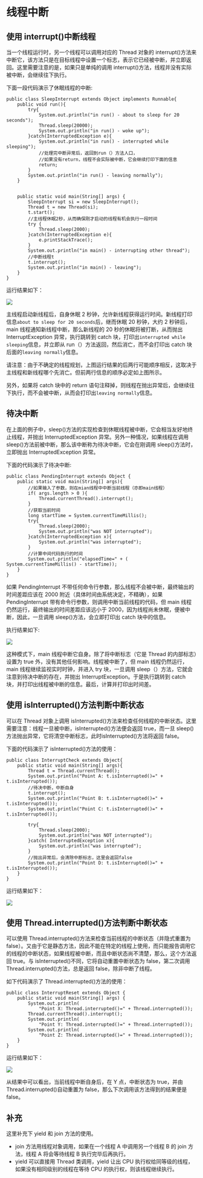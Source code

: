 # 线程中断

## 使用 interrupt()中断线程

当一个线程运行时，另一个线程可以调用对应的 Thread 对象的 interrupt()方法来中断它，该方法只是在目标线程中设置一个标志，表示它已经被中断，并立即返回。这里需要注意的是，如果只是单纯的调用 interrupt()方法，线程并没有实际被中断，会继续往下执行。

下面一段代码演示了休眠线程的中断:

```
public class SleepInterrupt extends Object implements Runnable{  
    public void run(){  
        try{  
            System.out.println("in run() - about to sleep for 20 seconds");  
            Thread.sleep(20000);  
            System.out.println("in run() - woke up");  
        }catch(InterruptedException e){  
            System.out.println("in run() - interrupted while sleeping");  
            //处理完中断异常后，返回到run（）方法人口，  
            //如果没有return，线程不会实际被中断，它会继续打印下面的信息  
            return;    
        }  
        System.out.println("in run() - leaving normally");  
    }  
  
  
    public static void main(String[] args) {  
        SleepInterrupt si = new SleepInterrupt();  
        Thread t = new Thread(si);  
        t.start();  
        //主线程休眠2秒，从而确保刚才启动的线程有机会执行一段时间  
        try {  
            Thread.sleep(2000);   
        }catch(InterruptedException e){  
            e.printStackTrace();  
        }  
        System.out.println("in main() - interrupting other thread");  
        //中断线程t  
        t.interrupt();  
        System.out.println("in main() - leaving");  
    }  
} 
```

运行结果如下：

![](images/result2.png)

主线程启动新线程后，自身休眠 2 秒钟，允许新线程获得运行时间。新线程打印信息`about to sleep for 20 seconds`后，继而休眠 20 秒钟，大约 2 秒钟后，main 线程通知新线程中断，那么新线程的 20 秒的休眠将被打断，从而抛出 InterruptException 异常，执行跳转到 catch 块，打印出`interrupted while sleeping`信息，并立即从 run（）方法返回，然后消亡，而不会打印出 catch 块后面的`leaving normally`信息。

请注意：由于不确定的线程规划，上图运行结果的后两行可能顺序相反，这取决于主线程和新线程哪个先消亡。但前两行信息的顺序必定如上图所示。

另外，如果将 catch 块中的 return 语句注释掉，则线程在抛出异常后，会继续往下执行，而不会被中断，从而会打印出`leaving normally`信息。

## 待决中断

在上面的例子中，sleep()方法的实现检查到休眠线程被中断，它会相当友好地终止线程，并抛出 InterruptedException 异常。另外一种情况，如果线程在调用 sleep()方法前被中断，那么该中断称为待决中断，它会在刚调用 sleep()方法时，立即抛出 InterruptedException 异常。

下面的代码演示了待决中断:

```
public class PendingInterrupt extends Object {  
    public static void main(String[] args){  
        //如果输入了参数，则在mian线程中中断当前线程（亦即main线程）  
        if( args.length > 0 ){  
            Thread.currentThread().interrupt();  
        }   
        //获取当前时间  
        long startTime = System.currentTimeMillis();  
        try{  
            Thread.sleep(2000);  
            System.out.println("was NOT interrupted");  
        }catch(InterruptedException x){  
            System.out.println("was interrupted");  
        }  
        //计算中间代码执行的时间  
        System.out.println("elapsedTime=" + ( System.currentTimeMillis() - startTime));  
    }  
}
```

如果 PendingInterrupt 不带任何命令行参数，那么线程不会被中断，最终输出的时间差距应该在 2000 附近（具体时间由系统决定，不精确），如果 PendingInterrupt 带有命令行参数，则调用中断当前线程的代码，但 main 线程仍然运行，最终输出的时间差距应该远小于 2000，因为线程尚未休眠，便被中断，因此，一旦调用 sleep()方法，会立即打印出 catch 块中的信息。

执行结果如下:

![](images/result3.png)

这种模式下，main 线程中断它自身。除了将中断标志（它是 Thread 的内部标志）设置为 true 外，没有其他任何影响。线程被中断了，但 main 线程仍然运行，main 线程继续监视实时时钟，并进入 try 块，一旦调用 sleep（）方法，它就会注意到待决中断的存在，并抛出 InterruptException。于是执行跳转到 catch 块，并打印出线程被中断的信息。最后，计算并打印出时间差。

## 使用 isInterrupted()方法判断中断状态

可以在 Thread 对象上调用 isInterrupted()方法来检查任何线程的中断状态。这里需要注意：线程一旦被中断，isInterrupted()方法便会返回 true，而一旦 sleep()方法抛出异常，它将清空中断标志，此时isInterrupted()方法将返回 false。

下面的代码演示了 isInterrupted()方法的使用：

```
public class InterruptCheck extends Object{  
    public static void main(String[] args){  
        Thread t = Thread.currentThread();  
        System.out.println("Point A: t.isInterrupted()=" + t.isInterrupted());  
        //待决中断，中断自身  
        t.interrupt();  
        System.out.println("Point B: t.isInterrupted()=" + t.isInterrupted());  
        System.out.println("Point C: t.isInterrupted()=" + t.isInterrupted());  
  
        try{  
            Thread.sleep(2000);  
            System.out.println("was NOT interrupted");  
        }catch( InterruptedException x){  
            System.out.println("was interrupted");  
        }  
        //抛出异常后，会清除中断标志，这里会返回false  
        System.out.println("Point D: t.isInterrupted()=" + t.isInterrupted());  
    }  
}  
```

运行结果如下：

![](images/result4.png)

## 使用 Thread.interrupted()方法判断中断状态

可以使用 Thread.interrupted()方法来检查当前线程的中断状态（并隐式重置为 false）。又由于它是静态方法，因此不能在特定的线程上使用，而只能报告调用它的线程的中断状态，如果线程被中断，而且中断状态尚不清楚，那么，这个方法返回 true。与 isInterrupted()不同，它将自动重置中断状态为 false，第二次调用 Thread.interrupted()方法，总是返回 false，除非中断了线程。

如下代码演示了 Thread.interrupted()方法的使用：

```
public class InterruptReset extends Object {  
    public static void main(String[] args) {  
        System.out.println(  
            "Point X: Thread.interrupted()=" + Thread.interrupted());  
        Thread.currentThread().interrupt();  
        System.out.println(  
            "Point Y: Thread.interrupted()=" + Thread.interrupted());  
        System.out.println(  
            "Point Z: Thread.interrupted()=" + Thread.interrupted());  
    }  
}
```

运行结果如下：

![](images/result5.png)

从结果中可以看出，当前线程中断自身后，在 Y 点，中断状态为 true，并由 Thread.interrupted()自动重置为 false，那么下次调用该方法得到的结果便是 false。

## 补充
这里补充下 yield 和 join 方法的使用。

- join 方法用线程对象调用，如果在一个线程 A 中调用另一个线程 B 的 join 方法，线程 A 将会等待线程 B 执行完毕后再执行。
- yield 可以直接用 Thread 类调用，yield 让出 CPU 执行权给同等级的线程，如果没有相同级别的线程在等待 CPU 的执行权，则该线程继续执行。
